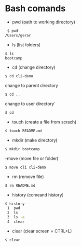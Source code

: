 # Bash comands 

- pwd (path to working directory) 
```sh
 $ pwd 
/Users/gerar
```
- ls (list folders)
```sh
$ ls 
bootcamp
```
- cd (change directory)
```sh 
$ cd cli-demo
```
change to parent directory
```sh 
$ cd ..
```
change to user directory´
```sh 
$ cd
```
- touch (create a file from scrach)
```sh
$ touch README.md
```
- mkdir (make directory)
```sh
$ mkdir bootcamp
```
-move (move file or folder)
```sh 
$ move cli cli-demo 
```
- rm (remove file)
```sh 
$ rm README.md 
```
- history (comeand history)
```sh
$ history 
 1  pwd
 2  ls
 3  ls -a
 4  clear
```
- clear (clear screen = CTRL+L)
```sh
$ clear
```
